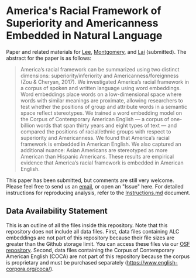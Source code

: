 # America's Racial Framework of Superiority and Americanness Embedded in Natural Language

Paper and related materials for [Lee](https://lee-messi.github.io/), [Montgomery](https://sites.wustl.edu/montgomery/), and [Lai](https://sites.wustl.edu/calvinlai/) (submitted). The abstract for the paper is as follows:

> America’s racial framework can be summarized using two distinct dimensions: superiority/inferiority and Americanness/foreignness (Zou & Cheryan, 2017). We investigated America’s racial framework in a corpus of spoken and written language using word embeddings. Word embeddings place words on a low-dimensional space where words with similar meanings are proximate, allowing researchers to test whether the positions of group and attribute words in a semantic space reflect stereotypes. We trained a word embedding model on the Corpus of Contemporary American English — a corpus of one-billion words that span thirty years and eight types of text — and compared the positions of racial/ethnic groups with respect to superiority and Americanness. We found that America’s racial framework is embedded in American English. We also captured an additional nuance: Asian Americans are stereotyped as more American than Hispanic Americans. These results are empirical evidence that America’s racial framework is embedded in American English.

This paper has been submitted, but comments are still very welcome. Please feel free to send us an [email](mailto:hojunlee@wustl.edu), or open an "Issue" here. For detailed instructions for reproducing analysis, refer to the [Instructions.md](Instructions.md) document.

## Data Availability Statement

This is an outline of all the files inside this repository. Note that this repository does not include all data files. First, data files containing ALC embeddings are not part of this repository because their file sizes are greater than the Github storage limit. You can access these files via our [OSF repository](https://osf.io/n5xyk/?view_only=ffd4adcfedb84deda7282ccf19bc3aac). Second, data files containing the Corpus of Contemporary American English (COCA) are not part of this repository because the corpus is proprietary and must be purchased separately (https://www.english-corpora.org/coca/). 


